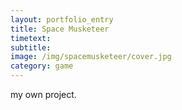 ```yaml
---
layout: portfolio_entry
title: Space Musketeer
timetext: 
subtitle: 
image: /img/spacemusketeer/cover.jpg
category: game
---
```


my own project.
